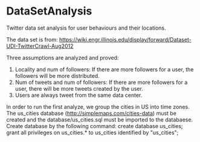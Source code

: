 DataSetAnalysis
===============

Twitter data set analysis for user behaviours and their locations.


The data set is from: https://wiki.engr.illinois.edu/display/forward/Dataset-UDI-TwitterCrawl-Aug2012

Three assumptions are analyzed and proved:
1. Locality and num of followers: If there are more followers for a user, the followers will be more distributed.
2. Num of tweets and num of followers: If there are more followers for a user, there will be more tweets created by the user.
3. Users are always tweet from the same data center.

In order to run the first analyze, we group the cities in US into time zones. The us_cities database (http://simplemaps.com/cities-data) must be created and the database/us_cities.sql must be imported to the databaese. 
Create database by the following command:
	create database us_cities;
	grant all privileges on us_cities.* to us_cities identified by "us_cities";